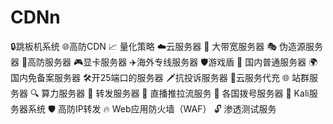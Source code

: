 # CDNn
🔒跳板机系统     🌐高防CDN 📈 量化策略     ☁️云服务器 💨 大带宽服务器  🎭 伪造源服务器 🚀高防服务器     🎮显卡服务器 ✈️海外专线服务器    🛡游戏盾 🏢 国内普通服务器    🌍国内免备案服务器 🛠开25端口的服务器   🗡抗投诉服务器 💸云服务代充     🌐 站群服务器 🔍 算力服务器     🔄 转发服务器 📡 直播推拉流服务    🌛 各国拨号服务器 🔐 Kali服务器系统    🛡 高防IP转发 🔥 Web应用防火墙（WAF）  🔓 渗透测试服务

